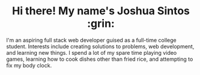 <h1 align="center"> Hi there! My name's Joshua Sintos :grin: </h1>

I'm an aspiring full stack web developer guised as a full-time college student. Interests include creating solutions to problems, web development, and learning new things. I spend a lot of my spare time playing video games, learning how to cook dishes other than fried rice, and attempting to fix my body clock.